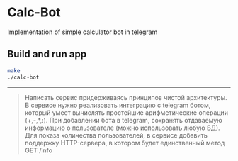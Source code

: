 # Calc-Bot

Implementation of simple calculator bot in telegram  

## Build and run app

```bash
make
./calc-bot
```

___

> Написать сервис придерживаясь принципов чистой архитектуры. В сервисе нужно реализовать интеграцию с telegram ботом, который умеет вычислять простейшие арифметические операции (+,-,*,:). При добавлении бота в telegram, сохранять отдаваемую информацию о пользователе (можно использовать любую БД). Для показа количества пользователей, в сервисе добавить поддержку HTTP-сервера, в котором будет единственный метод GET /info

